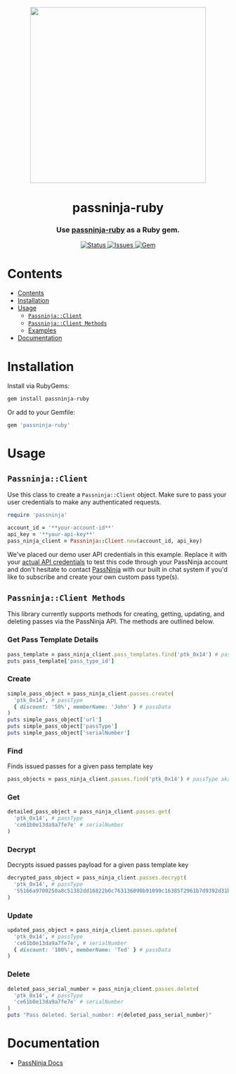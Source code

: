 <p align="center">
    <img width="400px" src=https://user-images.githubusercontent.com/1587270/74537466-25c19e00-4f08-11ea-8cc9-111b6bbf86cc.png>
</p>
<h1 align="center">passninja-ruby</h1>
<h3 align="center">
Use <a href="https://passninja.com/docs">passninja-ruby</a> as a Ruby gem.</h3>
<div align="center">
    <a href="https://github.com/flomio/passninja-ruby">
        <img alt="Status" src="https://img.shields.io/badge/status-active-success.svg" />
    </a>
    <a href="https://github.com/flomio/passninja-ruby/issues">
        <img alt="Issues" src="https://img.shields.io/github/issues/flomio/passninja-ruby.svg" />
    </a>
    <a href="https://rubygems.org/gems/passninja">
        <img alt="Gem" src="https://img.shields.io/gem/v/passninja.svg?style=flat-square" />
    </a>
</div>

# Contents
- [Contents](#contents)
- [Installation](#installation)
- [Usage](#usage)
  - [`Passninja::Client`](#passninjaclient)
  - [`Passninja::Client Methods`](#passninjaclient-methods)
  - [Examples](#examples)
- [Documentation](#documentation)

# Installation
Install via RubyGems:
```sh
gem install passninja-ruby
```

Or add to your Gemfile:
```ruby
gem 'passninja-ruby'
```

# Usage
## `Passninja::Client`
Use this class to create a `Passninja::Client` object. Make sure to
pass your user credentials to make any authenticated requests.
```ruby
require 'passninja'

account_id = '**your-account-id**'
api_key = '**your-api-key**'
pass_ninja_client = Passninja::Client.new(account_id, api_key)
```

We've placed our demo user API credentials in this example. Replace it with your
[actual API credentials](https://passninja.com/auth/profile) to test this code
through your PassNinja account and don't hesitate to contact
[PassNinja](https://passninja.com) with our built in chat system if you'd like
to subscribe and create your own custom pass type(s).

## `Passninja::Client Methods`
This library currently supports methods for creating, getting, updating, and
deleting passes via the PassNinja API. The methods are outlined below.

### Get Pass Template Details
```ruby
pass_template = pass_ninja_client.pass_templates.find('ptk_0x14') # pass template key
puts pass_template['pass_type_id']
```

### Create
```ruby
simple_pass_object = pass_ninja_client.passes.create(
  'ptk_0x14', # passType
  { discount: '50%', memberName: 'John' } # passData
)
puts simple_pass_object['url']
puts simple_pass_object['passType']
puts simple_pass_object['serialNumber']
```

### Find
Finds issued passes for a given pass template key
```ruby
pass_objects = pass_ninja_client.passes.find('ptk_0x14') # passType aka pass template key
```

### Get
```ruby
detailed_pass_object = pass_ninja_client.passes.get(
  'ptk_0x14', # passType
  'ce61b0e13da9a7fe7e' # serialNumber
)
```

### Decrypt
Decrypts issued passes payload for a given pass template key
```ruby
decrypted_pass_object = pass_ninja_client.passes.decrypt(
  'ptk_0x14', # passType
  '55166a9700250a8c51382dd16822b0c763136090b91099c16385f2961b7d9392d31b386cae133dca1b2faf10e93a1f8f26343ef56c4b35d5bf6cb8cd9ff45177e1ea070f0d4fe88887' # payload
)
```

### Update
```ruby
updated_pass_object = pass_ninja_client.passes.update(
  'ptk_0x14', # passType
  'ce61b0e13da9a7fe7e', # serialNumber
  { discount: '100%', memberName: 'Ted' } # passData
)
```

### Delete
```ruby
deleted_pass_serial_number = pass_ninja_client.passes.delete(
  'ptk_0x14', # passType
  'ce61b0e13da9a7fe7e' # serialNumber
)
puts "Pass deleted. Serial_number: #{deleted_pass_serial_number}"
```

# Documentation
- [PassNinja Docs](https://www.passninja.com/documentation)